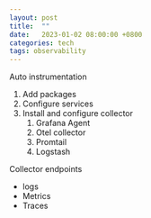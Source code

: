 ```yaml
---
layout: post
title:  ""
date:   2023-01-02 08:00:00 +0800
categories: tech
tags: observability
---
```


Auto instrumentation
1. Add packages
2. Configure services
3. Install and configure collector
	1. Grafana Agent
	2. Otel collector
	3. Promtail
	4. Logstash

Collector endpoints
- logs
- Metrics
- Traces